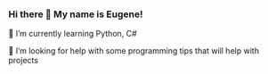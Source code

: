 ### Hi there 👋 My name is Eugene!

🌱 I’m currently learning Python, C#




🤔 I’m looking for help with some programming tips that will help with projects
<!--
**EugeneTheBraixen/EugeneTheBraixen** is a ✨ _special_ ✨ repository because its `README.md` (this file) appears on your GitHub profile.

Here are some ideas to get you started:

- 🔭 I’m currently working on ...
- 🌱 I’m currently learning ...
- 👯 I’m looking to collaborate on ...
- 🤔 I’m looking for help with ...
- 💬 Ask me about ...
- 📫 How to reach me: ...
- 😄 Pronouns: ...
- ⚡ Fun fact: ...
-->

